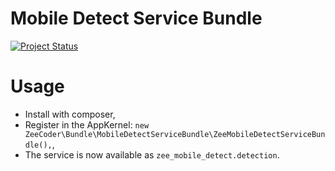 # Mobile Detect Service Bundle
[![Project Status](http://stillmaintained.com/ZeeCoder/mobile-detect-service-bundle.png)](http://stillmaintained.com/ZeeCoder/mobile-detect-service-bundle)

# Usage
 - Install with composer,
 - Register in the AppKernel: `new ZeeCoder\Bundle\MobileDetectServiceBundle\ZeeMobileDetectServiceBundle(),`,
 - The service is now available as `zee_mobile_detect.detection`.
